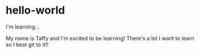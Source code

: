 # hello-world
I'm learning...

My name is Taffy and I'm excited to be learning! There's a lot I want to learn so I best git to it!!
